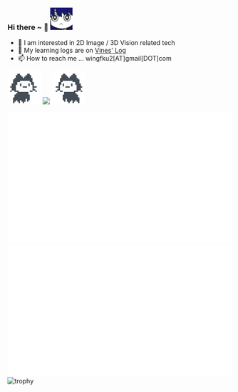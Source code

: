 ### Hi there ~ 👋 <img src="https://raw.githubusercontent.com/vinesmsuic/my-github-stats/master/bongbong.jpg" width="50" height="50"> 
- 🌱 I am interested in 2D Image / 3D Vision related tech
- 📝 My learning logs are on [Vines' Log](https://vinesmsuic.github.io)
- 📫 How to reach me ... wingfku2[AT]gmail[DOT]com

<p float="left">
<img src="https://raw.githubusercontent.com/vinesmsuic/my-github-stats/master/111-hflip.gif" width="75" height="75">
<img src="https://komarev.com/ghpvc/?username=vinesmsuic&color=blueviolet">
<img src="https://raw.githubusercontent.com/vinesmsuic/my-github-stats/master/111.gif" width="75" height="75">

</p>





![](https://raw.githubusercontent.com/vinesmsuic/my-github-stats/master/generated/overview.svg#gh-dark-mode-only)
![](https://raw.githubusercontent.com/vinesmsuic/my-github-stats/master/generated/languages.svg#gh-dark-mode-only)
![trophy](https://github-profile-trophy.vercel.app/?username=vinesmsuic&theme=onedark&no-bg=true)


